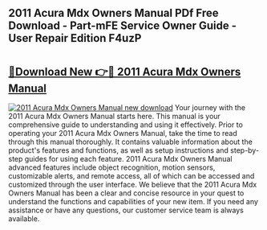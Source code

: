 ## 2011 Acura Mdx Owners Manual PDf Free Download - Part-mFE Service Owner Guide - User Repair Edition F4uzP

# <h2><a href="http://bc21446.oget.top/?id=2011+Acura+Mdx+Owners+Manual">🔗Download New 👉🔴 2011 Acura Mdx Owners Manual</a></h2>

[![2011 Acura Mdx Owners Manual new download](https://i.imgur.com/5g1atiW.png)](http://bc21446.oget.top/?id=2011+Acura+Mdx+Owners+Manual)
Your journey with the 2011 Acura Mdx Owners Manual starts here. This manual is your comprehensive guide to understanding and using it effectively. Prior to operating your 2011 Acura Mdx Owners Manual, take the time to read through this manual thoroughly. It contains valuable information about the product's features and functions, as well as setup instructions and step-by-step guides for using each feature. 2011 Acura Mdx Owners Manual advanced features include object recognition, motion sensors, customizable alerts, and remote access, all of which can be accessed and customized through the user interface. We believe that the 2011 Acura Mdx Owners Manual has been a clear and concise resource in your quest to understand the functions and capabilities of your new item. If you need any assistance or have any questions, our customer service team is always available.
